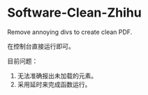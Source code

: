 # Software-Clean-Zhihu
Remove annoying divs to create clean PDF. 

在控制台直接运行即可。

目前问题：

1. 无法准确报出未加载的元素。
2. 采用延时来完成函数运行。
